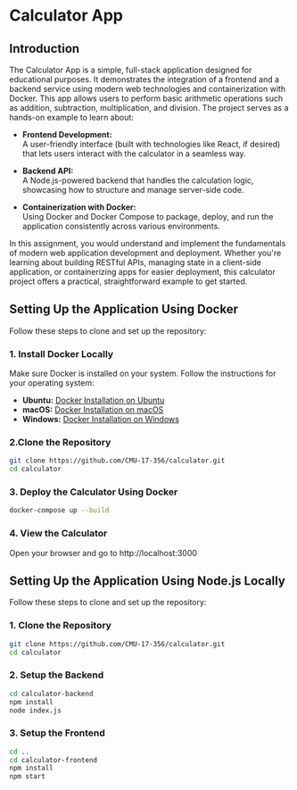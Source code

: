 # Calculator App

## Introduction

The Calculator App is a simple, full-stack application designed for educational purposes. It demonstrates the integration of a frontend and a backend service using modern web technologies and containerization with Docker. This app allows users to perform basic arithmetic operations such as addition, subtraction, multiplication, and division. The project serves as a hands-on example to learn about:

- **Frontend Development:**  
  A user-friendly interface (built with technologies like React, if desired) that lets users interact with the calculator in a seamless way.
  
- **Backend API:**  
  A Node.js-powered backend that handles the calculation logic, showcasing how to structure and manage server-side code.
  
- **Containerization with Docker:**  
  Using Docker and Docker Compose to package, deploy, and run the application consistently across various environments.

In this assignment, you would understand and implement the fundamentals of modern web application development and deployment. Whether you're learning about building RESTful APIs, managing state in a client-side application, or containerizing apps for easier deployment, this calculator project offers a practical, straightforward example to get started.

## Setting Up the Application Using Docker

Follow these steps to clone and set up the repository:

### 1. Install Docker Locally
Make sure Docker is installed on your system. Follow the instructions for your operating system:
- **Ubuntu:** [Docker Installation on Ubuntu](https://docs.docker.com/engine/install/ubuntu/)
- **macOS:** [Docker Installation on macOS](https://docs.docker.com/desktop/setup/install/mac-install/)
- **Windows:** [Docker Installation on Windows](https://docs.docker.com/desktop/setup/install/windows-install/)

### 2.Clone the Repository
```bash
git clone https://github.com/CMU-17-356/calculator.git
cd calculator
```

### 3. Deploy the Calculator Using Docker
```bash
docker-compose up --build
```

### 4. View the Calculator
Open your browser and go to http://localhost:3000


## Setting Up the Application Using Node.js Locally

Follow these steps to clone and set up the repository:

### 1. Clone the Repository
```bash
git clone https://github.com/CMU-17-356/calculator.git
cd calculator
```


### 2. Setup the Backend
```bash
cd calculator-backend
npm install
node index.js
```

### 3. Setup the Frontend
```bash
cd ..
cd calculator-frontend
npm install
npm start
```
